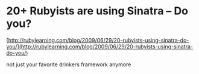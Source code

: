 <!--
id: 132029829
link: http://tumblr.atmos.org/post/132029829/20-rubyists-are-using-sinatra-do-you
slug: 20-rubyists-are-using-sinatra-do-you
date: Sun Jun 28 2009 20:19:34 GMT-0700 (PDT)
publish: 2009-06-028
tags: 
title: 20+ Rubyists are using Sinatra – Do you?
-->


20+ Rubyists are using Sinatra – Do you?
========================================

[http://rubylearning.com/blog/2009/06/29/20-rubyists-using-sinatra-do-you/](http://rubylearning.com/blog/2009/06/29/20-rubyists-using-sinatra-do-you/)

not just your favorite drinkers framework anymore

